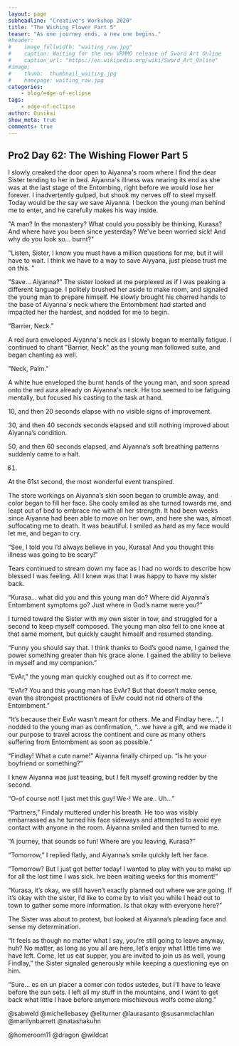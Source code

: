 ```yaml
---
layout: page
subheadline: "Creative's Workshop 2020"
title: "The Wishing Flower Part 5"
teaser: "As one journey ends, a new one begins."
#header:
#    image_fullwidth: "waiting_raw.jpg"
#    caption: Waiting for the new VRMMO release of Sword Art Online
#    caption_url: "https://en.wikipedia.org/wiki/Sword_Art_Online"
#image:
#    thumb:  thumbnail_waiting.jpg
#    homepage: waiting_raw.jpg
categories:
    - blog/edge-of-eclipse
tags:
    - edge-of-eclipse
author: Ousikai
show_meta: true
comments: true
---
```

## Pro2 Day 62: The Wishing Flower Part 5 
I slowly creaked the door open to Aiyanna's room where I find the dear Sister tending to her in bed. Aiyanna's illness was nearing its end as she was at the last stage of the Entombing, right before we would lose her forever. I inadvertently gulped, but shook my nerves off to steel myself. Today would be the say we save Aiyanna. I beckon the young man behind me to enter, and he carefully makes his way inside.

"A man? In the monastery? What could you possibly be thinking, Kurasa? And where have you been since yesterday? We've been worried sick! And why do you look so... burnt?"

"Listen, Sister, I know you must have a million questions for me, but it will have to wait. I think we have to a way to save Aiyyana, just please trust me on this. "

"Save... Aiyanna?" The sister looked at me perplexed as if I was peaking a different language. I politely brushed her aside to make room, and signaled the young man to prepare himself. He slowly brought his charred hands to the base of Aiyanna's neck where the Entombment had started and impacted her the hardest, and nodded for me to begin.

"Barrier, Neck."

A red aura enveloped Aiyanna's neck as I slowly began to mentally fatigue. I continued to chant "Barrier, Neck" as the young man followed suite, and began chanting as well. 

"Neck, Palm."

 A white hue enveloped the burnt hands of the young man, and soon spread onto the red aura already on Aiyanna's neck. He too seemed to be fatiguing mentally, but focused his casting to the task at hand. 

10, and then 20 seconds elapse with no visible signs of improvement. 

30, and then 40 seconds seconds elapsed and still nothing improved about Aiyanna’s condition.

50, and then 60 seconds elapsed, and Aiyanna’s soft breathing patterns suddenly came to a halt.

61.

At the 61st second, the most wonderful event transpired.

The store workings on Aiyanna’s skin soon began to crumble away, and color began to fill her face. She cooly smiled as she turned towards me, and leapt out of bed to embrace me with all her strength. It had been weeks since Aiyanna had been able to move on her own, and here she was, almost suffocating me to death. It was beautiful. I smiled as hard as my face would let me, and began to cry. 

“See, I told you I’d always believe in you, Kurasa! And you thought this illness was going to be scary!”

Tears continued to stream down my face as I had no words to describe how blessed I was feeling. All I knew was that I was happy to have my sister back.

“Kurasa…  what did you and this young man do? Where did Aiyanna’s Entombment symptoms go? Just where in God’s name were you?”

I turned toward the Sister with my own sister in tow, and struggled for a second to keep myself composed. The young man also fell to one knee at that same moment, but quickly caught himself and resumed standing. 

“Funny you should say that. I think thanks to God’s good name, I gained the power something greater than his grace alone. I gained the ability to believe in myself and my companion.”

“EvAr,” the young man quickly coughed out as if to correct me. 

“EvAr? You and this young man has EvAr? But that doesn’t make sense, even the strongest practitioners of EvAr could not rid others of the Entombment.”

“It’s because their EvAr wasn’t meant for others. Me and Findlay here…”, I nodded to the young man as confirmation, “…we have a gift, and we made it our purpose to  travel across the continent and cure as many others suffering from Entombment as soon as possible.” 

“Findlay! What a cute name!” Aiyanna finally chirped up. “Is he your boyfriend or something?”

I knew Aiyanna was just teasing, but I felt myself growing redder by the second. 

“O-of course not! I just met this guy! We-! We are.. Uh…”

“Partners,” Findaly muttered under his breath. He too was visibly embarrassed as he turned his face sideways and attempted to avoid eye contact with anyone in the room. Aiyanna smiled and then turned to me.

“A journey, that sounds so fun! Where are you leaving, Kurasa?”

“Tomorrow,” I replied flatly, and Aiyanna’s smile quickly left her face. 

“Tomorrow? But I just got better today! I wanted to play with you to make up for all the lost time I was sick. Ive been waiting weeks for this moment!”

“Kurasa, it’s okay, we still haven’t exactly planned out where we are going. If it’s okay with the sister, I’d like to come by to visit you while I head out to town to gather some more information. Is that okay with everyone here?”

The Sister was about to protest, but looked at Aiyanna’s pleading face and sense my determination. 

“It feels as though no matter what I say, you’re still going to leave anyway, huh? No matter, as long as you all are here, let’s enjoy what little time we have left. Come, let us eat supper, you are invited to join us as well, young Findlay,” the Sister signaled generously while keeping a questioning eye on him.

“Sure… es en un placer a comer con todos ustedes, but I’ll have to leave before the sun sets. I left all my stuff in the mountains, and I want to get back what little I have before anymore mischievous wolfs come along.” 

@sabweld @michellebasey @eliturner @laurasanto @susanmclachlan @marilynbarrett @natashakuhn

@homeroom11 @dragon @wildcat
